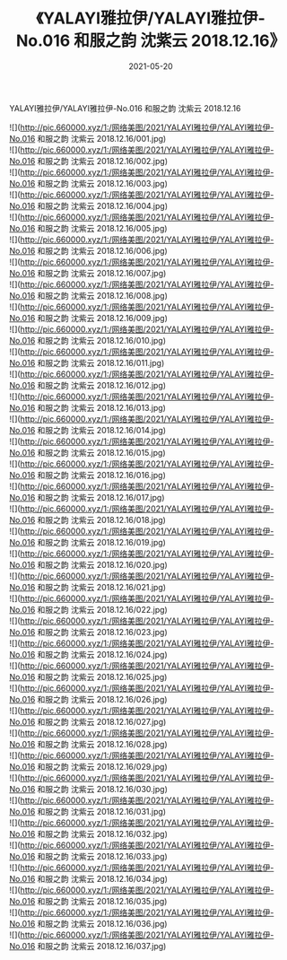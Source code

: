 ﻿---
layout: post
title:  《YALAYI雅拉伊/YALAYI雅拉伊-No.016 和服之韵 沈紫云 2018.12.16》
date:   2021-05-20
img: http://pic.660000.xyz/1:/网络美图/2021/YALAYI雅拉伊/YALAYI雅拉伊-No.016 和服之韵 沈紫云 2018.12.16/000.jpg
categories: [美女, 清纯, 唯美]
---

YALAYI雅拉伊/YALAYI雅拉伊-No.016 和服之韵 沈紫云 2018.12.16

 ![](http://pic.660000.xyz/1:/网络美图/2021/YALAYI雅拉伊/YALAYI雅拉伊-No.016 和服之韵 沈紫云 2018.12.16/001.jpg) <br>![](http://pic.660000.xyz/1:/网络美图/2021/YALAYI雅拉伊/YALAYI雅拉伊-No.016 和服之韵 沈紫云 2018.12.16/002.jpg) <br>![](http://pic.660000.xyz/1:/网络美图/2021/YALAYI雅拉伊/YALAYI雅拉伊-No.016 和服之韵 沈紫云 2018.12.16/003.jpg) <br>![](http://pic.660000.xyz/1:/网络美图/2021/YALAYI雅拉伊/YALAYI雅拉伊-No.016 和服之韵 沈紫云 2018.12.16/004.jpg) <br>![](http://pic.660000.xyz/1:/网络美图/2021/YALAYI雅拉伊/YALAYI雅拉伊-No.016 和服之韵 沈紫云 2018.12.16/005.jpg) <br>![](http://pic.660000.xyz/1:/网络美图/2021/YALAYI雅拉伊/YALAYI雅拉伊-No.016 和服之韵 沈紫云 2018.12.16/006.jpg) <br>![](http://pic.660000.xyz/1:/网络美图/2021/YALAYI雅拉伊/YALAYI雅拉伊-No.016 和服之韵 沈紫云 2018.12.16/007.jpg) <br>![](http://pic.660000.xyz/1:/网络美图/2021/YALAYI雅拉伊/YALAYI雅拉伊-No.016 和服之韵 沈紫云 2018.12.16/008.jpg) <br>![](http://pic.660000.xyz/1:/网络美图/2021/YALAYI雅拉伊/YALAYI雅拉伊-No.016 和服之韵 沈紫云 2018.12.16/009.jpg) <br>![](http://pic.660000.xyz/1:/网络美图/2021/YALAYI雅拉伊/YALAYI雅拉伊-No.016 和服之韵 沈紫云 2018.12.16/010.jpg) <br>![](http://pic.660000.xyz/1:/网络美图/2021/YALAYI雅拉伊/YALAYI雅拉伊-No.016 和服之韵 沈紫云 2018.12.16/011.jpg) <br>![](http://pic.660000.xyz/1:/网络美图/2021/YALAYI雅拉伊/YALAYI雅拉伊-No.016 和服之韵 沈紫云 2018.12.16/012.jpg) <br>![](http://pic.660000.xyz/1:/网络美图/2021/YALAYI雅拉伊/YALAYI雅拉伊-No.016 和服之韵 沈紫云 2018.12.16/013.jpg) <br>![](http://pic.660000.xyz/1:/网络美图/2021/YALAYI雅拉伊/YALAYI雅拉伊-No.016 和服之韵 沈紫云 2018.12.16/014.jpg) <br>![](http://pic.660000.xyz/1:/网络美图/2021/YALAYI雅拉伊/YALAYI雅拉伊-No.016 和服之韵 沈紫云 2018.12.16/015.jpg) <br>![](http://pic.660000.xyz/1:/网络美图/2021/YALAYI雅拉伊/YALAYI雅拉伊-No.016 和服之韵 沈紫云 2018.12.16/016.jpg) <br>![](http://pic.660000.xyz/1:/网络美图/2021/YALAYI雅拉伊/YALAYI雅拉伊-No.016 和服之韵 沈紫云 2018.12.16/017.jpg) <br>![](http://pic.660000.xyz/1:/网络美图/2021/YALAYI雅拉伊/YALAYI雅拉伊-No.016 和服之韵 沈紫云 2018.12.16/018.jpg) <br>![](http://pic.660000.xyz/1:/网络美图/2021/YALAYI雅拉伊/YALAYI雅拉伊-No.016 和服之韵 沈紫云 2018.12.16/019.jpg) <br>![](http://pic.660000.xyz/1:/网络美图/2021/YALAYI雅拉伊/YALAYI雅拉伊-No.016 和服之韵 沈紫云 2018.12.16/020.jpg) <br>![](http://pic.660000.xyz/1:/网络美图/2021/YALAYI雅拉伊/YALAYI雅拉伊-No.016 和服之韵 沈紫云 2018.12.16/021.jpg) <br>![](http://pic.660000.xyz/1:/网络美图/2021/YALAYI雅拉伊/YALAYI雅拉伊-No.016 和服之韵 沈紫云 2018.12.16/022.jpg) <br>![](http://pic.660000.xyz/1:/网络美图/2021/YALAYI雅拉伊/YALAYI雅拉伊-No.016 和服之韵 沈紫云 2018.12.16/023.jpg) <br>![](http://pic.660000.xyz/1:/网络美图/2021/YALAYI雅拉伊/YALAYI雅拉伊-No.016 和服之韵 沈紫云 2018.12.16/024.jpg) <br>![](http://pic.660000.xyz/1:/网络美图/2021/YALAYI雅拉伊/YALAYI雅拉伊-No.016 和服之韵 沈紫云 2018.12.16/025.jpg) <br>![](http://pic.660000.xyz/1:/网络美图/2021/YALAYI雅拉伊/YALAYI雅拉伊-No.016 和服之韵 沈紫云 2018.12.16/026.jpg) <br>![](http://pic.660000.xyz/1:/网络美图/2021/YALAYI雅拉伊/YALAYI雅拉伊-No.016 和服之韵 沈紫云 2018.12.16/027.jpg) <br>![](http://pic.660000.xyz/1:/网络美图/2021/YALAYI雅拉伊/YALAYI雅拉伊-No.016 和服之韵 沈紫云 2018.12.16/028.jpg) <br>![](http://pic.660000.xyz/1:/网络美图/2021/YALAYI雅拉伊/YALAYI雅拉伊-No.016 和服之韵 沈紫云 2018.12.16/029.jpg) <br>![](http://pic.660000.xyz/1:/网络美图/2021/YALAYI雅拉伊/YALAYI雅拉伊-No.016 和服之韵 沈紫云 2018.12.16/030.jpg) <br>![](http://pic.660000.xyz/1:/网络美图/2021/YALAYI雅拉伊/YALAYI雅拉伊-No.016 和服之韵 沈紫云 2018.12.16/031.jpg) <br>![](http://pic.660000.xyz/1:/网络美图/2021/YALAYI雅拉伊/YALAYI雅拉伊-No.016 和服之韵 沈紫云 2018.12.16/032.jpg) <br>![](http://pic.660000.xyz/1:/网络美图/2021/YALAYI雅拉伊/YALAYI雅拉伊-No.016 和服之韵 沈紫云 2018.12.16/033.jpg) <br>![](http://pic.660000.xyz/1:/网络美图/2021/YALAYI雅拉伊/YALAYI雅拉伊-No.016 和服之韵 沈紫云 2018.12.16/034.jpg) <br>![](http://pic.660000.xyz/1:/网络美图/2021/YALAYI雅拉伊/YALAYI雅拉伊-No.016 和服之韵 沈紫云 2018.12.16/035.jpg) <br>![](http://pic.660000.xyz/1:/网络美图/2021/YALAYI雅拉伊/YALAYI雅拉伊-No.016 和服之韵 沈紫云 2018.12.16/036.jpg) <br>![](http://pic.660000.xyz/1:/网络美图/2021/YALAYI雅拉伊/YALAYI雅拉伊-No.016 和服之韵 沈紫云 2018.12.16/037.jpg) <br>
